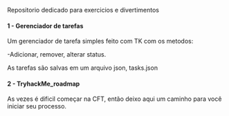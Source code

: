 Repositorio dedicado 
para exercicios e divertimentos

#### 1 - Gerenciador de tarefas
Um gerenciador de tarefa simples feito com TK com os metodos:

-Adicionar, remover, alterar status. 

As tarefas são salvas em um arquivo json, tasks.json 

#### 2 - TryhackMe_roadmap
As vezes é dificil começar na CFT, então deixo aqui um caminho para você iniciar seu processo. 
